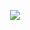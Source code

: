 <p align="center"> 
<img src="https://user-images.githubusercontent.com/10367311/108585252-a7f75600-7304-11eb-9e4c-c478fd2e44d0.png">
</p>


